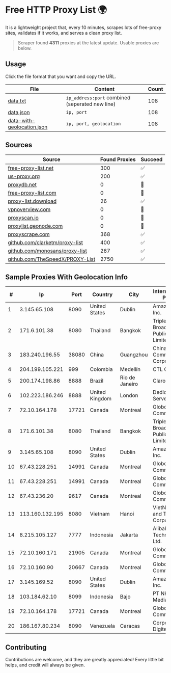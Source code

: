 
# Free HTTP Proxy List 🌍

It is a lightweight project that, every 10 minutes, scrapes lots of free-proxy sites, validates if it works, and serves a clean proxy list.


> Scraper found **4311** proxies at the latest update. Usable proxies are below.

## Usage

Click the file format that you want and copy the URL.


|File|Content|Count|
|----|-------|-----|
|[data.txt](https://raw.githubusercontent.com/themiralay/Proxy-List-World/master/data.txt)|`ip_address:port` combined (seperated new line)|108|
|[data.json](https://raw.githubusercontent.com/themiralay/Proxy-List-World/master/data.json)|`ip, port`|108|
|[data-with-geolocation.json](https://raw.githubusercontent.com/themiralay/Proxy-List-World/master/data-with-geolocation.json)|`ip, port, geolocation`|108|

## Sources

|Source|Found Proxies|Succeed|
|------|-------------|-------|
|[free-proxy-list.net](https://free-proxy-list.net)|300|✅|
|[us-proxy.org](https://www.us-proxy.org)|200|✅|
|[proxydb.net](http://proxydb.net)|0|🚫|
|[free-proxy-list.com](https://free-proxy-list.com/?page=&port=&type%5B%5D=http&type%5B%5D=https&up_time=0&search=Search)|0|🚫|
|[proxy-list.download](https://www.proxy-list.download/HTTP)|26|✅|
|[vpnoverview.com](https://vpnoverview.com/privacy/anonymous-browsing/free-proxy-servers)|0|🚫|
|[proxyscan.io](https://www.proxyscan.io)|0|🚫|
|[proxylist.geonode.com](https://proxylist.geonode.com/api/proxy-list?limit=300&page=1&sort_by=lastChecked&sort_type=desc&protocols=http,https)|0|🚫|
|[proxyscrape.com](https://api.proxyscrape.com/v2/?request=displayproxies&protocol=http&timeout=10000&country=all&ssl=all&anonymity=all)|368|✅|
|[github.com/clarketm/proxy-list](https://raw.githubusercontent.com/clarketm/proxy-list/master/proxy-list-raw.txt)|400|✅|
|[github.com/monosans/proxy-list](https://raw.githubusercontent.com/monosans/proxy-list/main/proxies/http.txt)|267|✅|
|[github.com/TheSpeedX/PROXY-List](https://raw.githubusercontent.com/TheSpeedX/PROXY-List/master/http.txt)|2750|✅|


## Sample Proxies With Geolocation Info

|#|Ip|Port|Country|City|Internet Service Provider|
|-|--|----|-------|----|-------------------------|
|1|3.145.65.108|8090|United States|Dublin|Amazon.com, Inc.|
|2|171.6.101.38|8080|Thailand|Bangkok|Triple T Broadband Public Company Limited|
|3|183.240.196.55|38080|China|Guangzhou|China Mobile Communications Corporation|
|4|204.199.105.221|999|Colombia|Medellín|CTL Colombia|
|5|200.174.198.86|8888|Brazil|Rio de Janeiro|Claro S.A|
|6|102.223.186.246|8888|United Kingdom|London|Dedicated Servers|
|7|72.10.164.178|17721|Canada|Montreal|GloboTech Communications|
|8|171.6.101.38|8080|Thailand|Bangkok|Triple T Broadband Public Company Limited|
|9|3.145.65.108|8090|United States|Dublin|Amazon.com, Inc.|
|10|67.43.228.251|14991|Canada|Montreal|GloboTech Communications|
|11|67.43.228.251|14991|Canada|Montreal|GloboTech Communications|
|12|67.43.236.20|9617|Canada|Montreal|GloboTech Communications|
|13|113.160.132.195|8080|Vietnam|Hanoi|VietNam Post and Telecom Corporation|
|14|8.215.105.127|7777|Indonesia|Jakarta|Alibaba (US) Technology Co., Ltd.|
|15|72.10.160.171|21905|Canada|Montreal|GloboTech Communications|
|16|72.10.160.90|20667|Canada|Montreal|GloboTech Communications|
|17|3.145.169.52|8090|United States|Dublin|Amazon.com, Inc.|
|18|103.184.62.10|8099|Indonesia|Bajo|PT NKNET Data Media|
|19|72.10.164.178|17721|Canada|Montreal|GloboTech Communications|
|20|186.167.80.234|8090|Venezuela|Caracas|Corporacion Digitel C.A|



## Contributing

Contributions are welcome, and they are greatly appreciated! Every
little bit helps, and credit will always be given.

